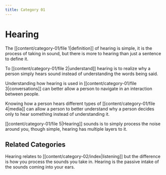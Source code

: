 ```yaml
---
title: Category 01
---
```

# Hearing

The [[content/category-01/file 1|definition]] of hearing is simple, it is the process of taking in sound, but there is more to hearing than just a sentence to define it.

To [[content/category-01/file 2|understand]] hearing is to realize why a person simply hears sound instead of understanding the words being said.

Understanding how hearing is used in [[content/category-01/file 3|conversations]] can better allow a person to navigate in an interaction between people.

Knowing how a person hears different types of [[content/category-01/file 4|media]] can allow a person to better understand why a person decides only to hear something instead of understanding it.

[[content/category-01/file 5|Hearing]] sounds is to simply process the noise around you, though simple, hearing has multiple layers to it.






## Related Categories

Hearing relates to [[content/category-02/index|listening]] but the difference is how you process the sounds you take in. Hearing is the passive intake of the sounds coming into your ears.




